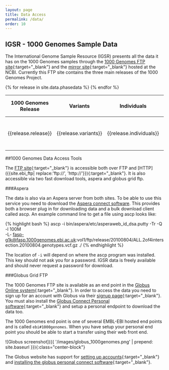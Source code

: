 ```yaml
---
layout: page
title: Data Access
permalink: /data/
order: 10
---
```

## IGSR - 1000 Genomes Sample Data

The International Genome Sample Resource (IGSR) presents all the data it has on the 1000 Genomes samples through the [1000 Genomes FTP site]({{site.ebi_ftp}}){:target="_blank"} and the [mirror site]({{site.ncbi_ftp}}){:target="_blank"} hosted at the NCBI. Currently this FTP site contains the three main releases of the 1000 Genomes Project. 

<table class='table table-striped'>
  <thead>
    <tr>
      <th>1000 Genomes Release</th>
      <th>Variants</th>
      <th>Individuals</th>
      <th>Populations</th>
      <th>VCF</th>
      <th>Sequence and Alignments</th>
      <th>Supporting Data</th>
    </tr>
  </thead>
  <tbody>
    {% for release in site.data.phasedata %}
    <tr>
      <td>{{release.release}}</td>
      <td>{{release.variants}}</td>
      <td>{{release.individuals}}</td>
      <td>{{release.populations}}</td>
      <td><a href='{{release.vcf}}' target="_blank">VCF</a></td>
      <td><a href='{{release.seq}}' target="_blank">Alignments</a></td>
      <td>{% if release.supporting %}<a href='{{release.supporting}}' target="_blank">Supporting Data</a>{% else %} - {% endif %}</td>
    </tr>
    {% endfor %}
  </tbody>
</table>

##1000 Genomes Data Access Tools

The [FTP site](ftp://ftp.1000genomes.ebi.ac.uk/vol1/ftp/){:target="_blank"} is accessible both over FTP and [HTTP]({{site.ebi_ftp| replace:'ftp://', 'http://'}}){:target="_blank"}. It is also accessible via two fast download tools, aspera and globus grid ftp.

###Aspera

The data is also via an Aspera server from both sites. To be able to use this service you need to download the [Aspera connect software](http://asperasoft.com/software/transfer-clients/connect-web-browser-plug-in/). This provides both a browser plug in for downloading data and a bulk download client called ascp. An example command line to get a file using ascp looks like:

{% highlight bash %}
ascp -i bin/aspera/etc/asperaweb_id_dsa.putty -Tr -Q -l 100M \
-L- fasp-g1k@fasp.1000genomes.ebi.ac.uk:vol1/ftp/release/20100804/ALL.2of4intersection.20100804.genotypes.vcf.gz ./
{% endhighlight %}

The location of ``-i`` will depend on where the ascp program was installed. This key should not ask you for a password. IGSR data is freely available and should never request a password for download.

###Globus Grid FTP

The 1000 Genomes FTP site is available as an end point in the [Globus Online system](https://www.globus.org/){:target="_blank"}. In order to access the data you need to sign up for an account with Globus via their [signup page](https://www.globus.org/SignUp){:target="_blank"}. You must also install the [Globus Connect Personal software](https://support.globus.org/entries/24044351){:target="_blank"} and setup a personal endpoint to download the data too.

The 1000 Genomes end point is one of several EMBL-EBI hosted end points and is called ``ebi#1000genomes``. When you have setup your personal end point you should be able to start a transfer using their web front end.

![Globus screenshot]({{ '/images/globus_1000genomes.png' | prepend: site.baseurl }}){:class="center-block"}

The Globus website has support for [setting up accounts](https://support.globus.org/entries/23583857-Sign-Up-and-Transfer-Files-with-Globus-Online){:target="_blank"} and [installing the globus personal connect software](https://support.globus.org/forums/22130516-Globus-Connect-Personal){:target="_blank"}.